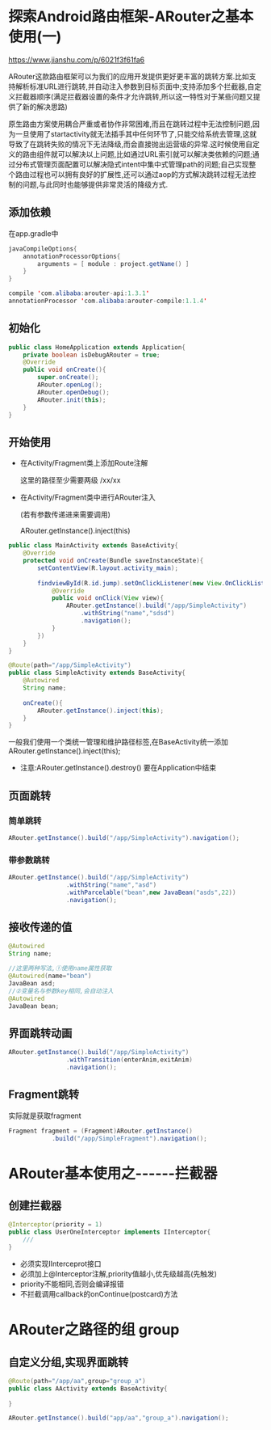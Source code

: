 # 探索Android路由框架-ARouter之基本使用(一)

https://www.jianshu.com/p/6021f3f61fa6

ARouter这款路由框架可以为我们的应用开发提供更好更丰富的跳转方案.比如支持解析标准URL进行跳转,并自动注入参数到目标页面中;支持添加多个拦截器,自定义拦截器顺序(满足拦截器设置的条件才允许跳转,所以这一特性对于某些问题又提供了新的解决思路)

原生路由方案使用耦合严重或者协作非常困难,而且在跳转过程中无法控制问题,因为一旦使用了startactivity就无法插手其中任何环节了,只能交给系统去管理,这就导致了在跳转失败的情况下无法降级,而会直接抛出运营级的异常.这时候使用自定义的路由组件就可以解决以上问题,比如通过URL索引就可以解决类依赖的问题;通过分布式管理页面配置可以解决隐式intent中集中式管理path的问题;自己实现整个路由过程也可以拥有良好的扩展性,还可以通过aop的方式解决跳转过程无法控制的问题,与此同时也能够提供非常灵活的降级方式.

## 添加依赖

在app.gradle中

```java
javaCompileOptions{
    annotationProcessorOptions{
        arguments = [ module : project.getName() ]
    }
}

compile 'com.alibaba:arouter-api:1.3.1'
annotationProcessor 'com.alibaba:arouter-compile:1.1.4'
```

## 初始化

```java
public class HomeApplication extends Application{
    private boolean isDebugARouter = true;
    @Override
    public void onCreate(){
        super.onCreate();
        ARouter.openLog();
        ARouter.openDebug();
        ARouter.init(this);
    }
}
```

## 开始使用

- 在Activity/Fragment类上添加Route注解

  这里的路径至少需要两级  /xx/xx

- 在Activity/Fragment类中进行ARouter注入

  (若有参数传递进来需要调用)

  ARouter.getInstance().inject(this)

```java
public class MainActivity extends BaseActivity{
    @Override
    protected void onCreate(Bundle saveInstanceState){
        setContentView(R.layout.activity_main);
        
        findviewById(R.id.jump).setOnClickListener(new View.OnClickListener(){
            @Override
            public void onClick(View view){
                ARouter.getInstance().build("/app/SimpleActivity")
                    .withString("name","sdsd")
                    .navigation();
            }
        })
    }
}

@Route(path="/app/SimpleActivity")
public class SimpleActivity extends BaseActivity{
    @Autowired
    String name;
    
    onCreate(){
        ARouter.getInstance().inject(this);
    }
}
```

一般我们使用一个类统一管理和维护路径标签,在BaseActivity统一添加ARouter.getInstance().inject(this);

- 注意:ARouter.getInstance().destroy() 要在Application中结束

## 页面跳转

### 简单跳转

```java
ARouter.getInstance().build("/app/SimpleActivity").navigation();
```

### 带参数跳转

```java
ARouter.getInstance().build("/app/SimpleActivity")
    			.withString("name","asd")
    			.withParcelable("bean",new JavaBean("asds",22))
    			.navigation();
```

## 接收传递的值

```java
@Autowired
String name;

//这里两种写法,①使用name属性获取
@Autowired(name="bean")
JavaBean asd;
//②变量名与参数key相同,会自动注入
@Autowired
JavaBean bean;


```

## 界面跳转动画

```java
ARouter.getInstance().build("/app/SimpleActivity")
    			.withTransition(enterAnim,exitAnim)
    			.navigation();
```

## Fragment跳转

实际就是获取fragment

```java
Fragment fragment = (Fragment)ARouter.getInstance()
    		.build("/app/SimpleFragment").navigation();
```

# ARouter基本使用之------拦截器

## 创建拦截器

```java
@Interceptor(priority = 1)
public class UserOneInterceptor implements IInterceptor{
    ///
}
```

- 必须实现IInterceprot接口
- 必须加上@Interceptor注解,priority值越小,优先级越高(先触发)
- priority不能相同,否则会编译报错
- 不拦截调用callback的onContinue(postcard)方法

# ARouter之路径的组 group

## 自定义分组,实现界面跳转

```java
@Route(path="/app/aa",group="group_a")
public class AActivity extends BaseActivity{
    
}

ARouter.getInstance().build("app/aa","group_a").navigation();
```

